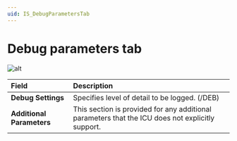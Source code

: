```yaml
---
uid: IS_DebugParametersTab
---
```


# Debug parameters tab 

<!-- Draft comment: Replace images below with screenshots for your interface -->

![alt](https://link)

| Field | Description |
|:-|:-|
| **Debug Settings** | Specifies level of detail to be logged. (/DEB) |
| **Additional Parameters** | This section is provided for any additional parameters that the ICU does not explicitly support. |
